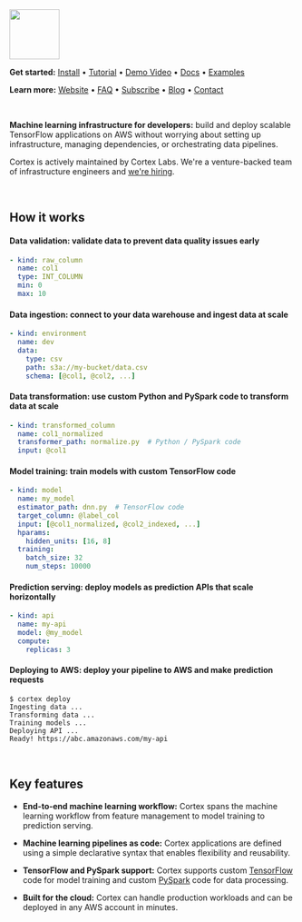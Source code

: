 <img src='https://s3-us-west-2.amazonaws.com/cortex-public/logo.png' height='88'>

<br>

**Get started:** [Install](https://docs.cortex.dev/install) • [Tutorial](https://docs.cortex.dev/tutorial) • [Demo Video](https://www.youtube.com/watch?v=vcistUor0b4) • <!-- CORTEX_VERSION_MINOR_STABLE e.g. https://docs.cortex.dev/v/0.2/ -->[Docs](https://docs.cortex.dev) • <!-- CORTEX_VERSION_MINOR_STABLE -->[Examples](https://github.com/cortexlabs/cortex/tree/0.3/examples)

**Learn more:** [Website](https://cortex.dev) • [FAQ](https://docs.cortex.dev/faq) • [Subscribe](https://cortexlabs.us20.list-manage.com/subscribe?u=a1987373ab814f20961fd90b4&id=ae83491e1c) • [Blog](https://medium.com/cortex-labs) • [Contact](mailto:hello@cortex.dev)

<br>

**Machine learning infrastructure for developers:** build and deploy scalable TensorFlow applications on AWS without worrying about setting up infrastructure, managing dependencies, or orchestrating data pipelines.

Cortex is actively maintained by Cortex Labs. We're a venture-backed team of infrastructure engineers and [we're hiring](https://angel.co/cortex-labs-inc/jobs).

<br>

## How it works

#### Data validation: validate data to prevent data quality issues early

```yaml
- kind: raw_column
  name: col1
  type: INT_COLUMN
  min: 0
  max: 10
```

#### Data ingestion: connect to your data warehouse and ingest data at scale

```yaml
- kind: environment
  name: dev
  data:
    type: csv
    path: s3a://my-bucket/data.csv
    schema: [@col1, @col2, ...]
```

#### Data transformation: use custom Python and PySpark code to transform data at scale

```yaml
- kind: transformed_column
  name: col1_normalized
  transformer_path: normalize.py  # Python / PySpark code
  input: @col1
```

#### Model training: train models with custom TensorFlow code

```yaml
- kind: model
  name: my_model
  estimator_path: dnn.py  # TensorFlow code
  target_column: @label_col
  input: [@col1_normalized, @col2_indexed, ...]
  hparams:
    hidden_units: [16, 8]
  training:
    batch_size: 32
    num_steps: 10000
```

#### Prediction serving: deploy models as prediction APIs that scale horizontally

```yaml
- kind: api
  name: my-api
  model: @my_model
  compute:
    replicas: 3
```

#### Deploying to AWS: deploy your pipeline to AWS and make prediction requests

```
$ cortex deploy
Ingesting data ...
Transforming data ...
Training models ...
Deploying API ...
Ready! https://abc.amazonaws.com/my-api
```

<br>

## Key features

- **End-to-end machine learning workflow:** Cortex spans the machine learning workflow from feature management to model training to prediction serving.

- **Machine learning pipelines as code:** Cortex applications are defined using a simple declarative syntax that enables flexibility and reusability.

- **TensorFlow and PySpark support:** Cortex supports custom [TensorFlow](https://www.tensorflow.org) code for model training and custom [PySpark](https://spark.apache.org/docs/latest/api/python/index.html) code for data processing.

- **Built for the cloud:** Cortex can handle production workloads and can be deployed in any AWS account in minutes.
